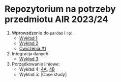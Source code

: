 # Repozytorium na potrzeby przedmiotu AIR 2023/24

1. Wprowadzenie do `pandas` i `np`:
    + [Wykład 1](notebooks/0_intro.ipynb)
    + [Wykład 2](notebooks/1_processing.ipynb)
    + [Ćwiczenia #1](exercises/1-cwiczenia.md)
2. Integracja danych
    + [Wykład 3](notebooks/2_laczenie.ipynb)
3. Porządkowanie liniowe:
    + Wykład 4: [4A](notebooks/3_porzadkowanie_1.ipynb), [4B](notebooks/3_porzadkowanie_2.ipynb)
    + Wykład 5: [Case study]
